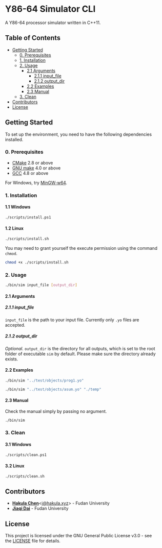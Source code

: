 # Y86-64 Simulator CLI

A Y86-64 processor simulator written in C++11.

## Table of Contents

- [Getting Started](#getting-started)
  - [0. Prerequisites](#0-prerequisites)
  - [1. Installation](#1-installation)
  - [2. Usage](#2-usage)
    - [2.1 Arguments](#21-arguments)
      - [2.1.1 input_file](#211-input-file)
      - [2.1.2 output_dir](#212-output-dir)
    - [2.2 Examples](#22-examples)
    - [2.3 Manual](#23-manual)
  - [3. Clean](#3-clean)
- [Contributors](#contributors)
- [License](#license)

## Getting Started

To set up the environment, you need to have the following dependencies installed.

### 0. Prerequisites

- [CMake](https://cmake.org/download) 2.8 or above
- [GNU make](https://www.gnu.org/software/make) 4.0 or above
- [GCC](https://gcc.gnu.org/releases.html) 4.8 or above

For Windows, try [MinGW-w64](https://sourceforge.net/projects/mingw-w64).

### 1. Installation

#### 1.1 Windows

```bash
./scripts/install.ps1
```

#### 1.2 Linux

```bash
./scripts/install.sh
```

You may need to grant yourself the execute permission using the command `chmod`.

```bash
chmod +x ./scripts/install.sh
```

### 2. Usage

```bash
./bin/sim input_file [output_dir]
```

#### 2.1 Arguments

##### 2.1.1 input_file

`input_file` is the path to your input file. Currently only `.yo` files are accepted.

##### 2.1.2 output_dir

*Optional.* `output_dir` is the directory for all outputs, which is set to the root folder of executable `sim` by default. Please make sure the directory already exists.

#### 2.2 Examples

```bash
./bin/sim "../test/objects/prog1.yo"
```

```bash
./bin/sim "../test/objects/asum.yo" "./temp"
```

#### 2.3 Manual

Check the manual simply by passing no argument.

```bash
./bin/sim
```

### 3. Clean

#### 3.1 Windows

```bash
./scripts/clean.ps1
```

#### 3.2 Linux

```bash
./scripts/clean.sh
```

## Contributors

- [**Hakula Chen**](https://github.com/hakula139)<[i@hakula.xyz](mailto:i@hakula.xyz)> - Fudan University
- [**Jiaqi Dai**](https://github.com/jqdai) - Fudan University

## License

This project is licensed under the GNU General Public License v3.0 - see the [LICENSE](../LICENSE) file for details.
